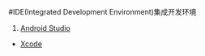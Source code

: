 #IDE(Integrated Development Environment)集成开发环境

1. [Android Studio](ide/androidstudio.md)
+ [Xcode](ide/xcode.md)


